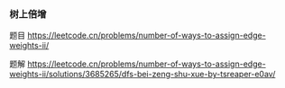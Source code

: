 ### 树上倍增

题目 https://leetcode.cn/problems/number-of-ways-to-assign-edge-weights-ii/

题解 https://leetcode.cn/problems/number-of-ways-to-assign-edge-weights-ii/solutions/3685265/dfs-bei-zeng-shu-xue-by-tsreaper-e0av/



